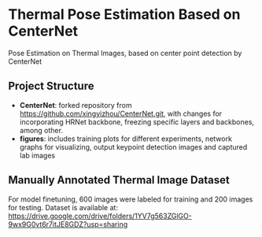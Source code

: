 # Thermal Pose Estimation Based on CenterNet
Pose Estimation on Thermal Images, based on center point detection by CenterNet

## Project Structure
- **CenterNet**: forked repository from https://github.com/xingyizhou/CenterNet.git, with changes for incorporating HRNet backbone, freezing specific layers and backbones, among other.
- **figures**: includes training plots for different experiments, network graphs for visualizing, output keypoint detection images and captured lab images

## Manually Annotated Thermal Image Dataset
For model finetuning, 600 images were labeled for training and 200 images for testing. Dataset is available at:
https://drive.google.com/drive/folders/1YV7g563ZGlGO-9wx9G0vt6r7itJE8GDZ?usp=sharing
